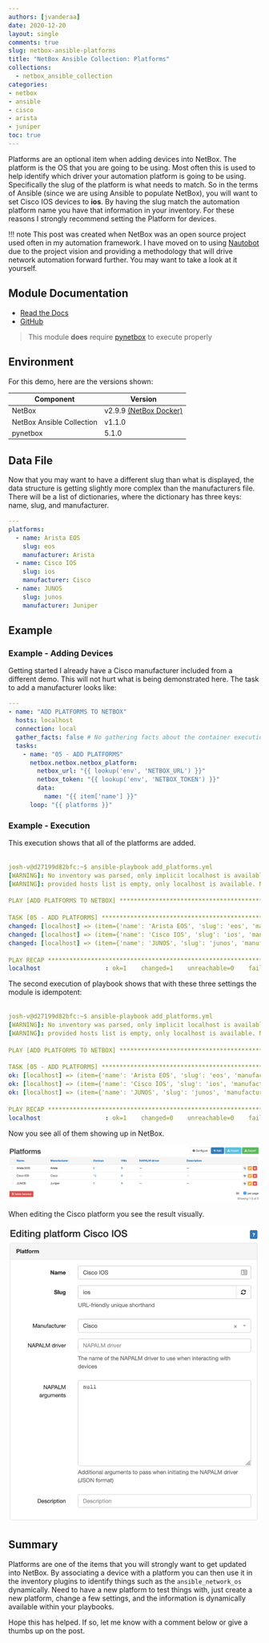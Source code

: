 ```yaml
---
authors: [jvanderaa]
date: 2020-12-20
layout: single
comments: true
slug: netbox-ansible-platforms
title: "NetBox Ansible Collection: Platforms"
collections:
  - netbox_ansible_collection
categories:
- netbox
- ansible
- cisco
- arista
- juniper
toc: true
---
```


Platforms are an optional item when adding devices into NetBox. The platform is the OS that you are going to be using. Most often this is used to help identify which driver your automation platform is going to be using. Specifically the slug of the platform is what needs to match. So in the terms of Ansible (since we are using Ansible to populate NetBox), you will want to set Cisco IOS devices to **ios**. By having the slug match the automation platform name you have that information in your inventory. For these reasons I strongly recommend setting the Platform for devices.

<!-- more -->

!!! note
    This post was created when NetBox was an open source project used often in my automation framework. I have moved on to using [Nautobot](https://www.nautobot.com) due to the project vision and providing a methodology that will drive network automation forward further. You may want to take a look at it yourself.


## Module Documentation

* [Read the Docs](https://netbox-ansible-collection.readthedocs.io/en/latest/plugins/netbox_platform_module.html)
* [GitHub](https://github.com/netbox-community/ansible_modules/blob/devel/plugins/modules/netbox_platform.py)

> This module **does** require [pynetbox](https://github.com/digitalocean/pynetbox) to execute properly

## Environment

For this demo, here are the versions shown:

| Component                 | Version                                                                     |
| ------------------------- | --------------------------------------------------------------------------- |
| NetBox                    | v2.9.9 [(NetBox Docker)](https://github.com/netbox-community/netbox-docker) |
| NetBox Ansible Collection | v1.1.0                                                                      |
| pynetbox                  | 5.1.0                                                                       |

## Data File

Now that you may want to have a different slug than what is displayed, the data structure is getting slightly more complex than the manufacturers file. There will be a list of dictionaries, where the dictionary has three keys: name, slug, and manufacturer.

```yaml
---
platforms:
  - name: Arista EOS
    slug: eos
    manufacturer: Arista
  - name: Cisco IOS
    slug: ios
    manufacturer: Cisco
  - name: JUNOS
    slug: junos
    manufacturer: Juniper
```


## Example

### Example - Adding Devices

Getting started I already have a Cisco manufacturer included from a different demo. This will not hurt what is being demonstrated here. The task to add a manufacturer looks like:

```yaml
---
- name: "ADD PLATFORMS TO NETBOX"
  hosts: localhost
  connection: local
  gather_facts: false # No gathering facts about the container execution env
  tasks:
    - name: "05 - ADD PLATFORMS"
      netbox.netbox.netbox_platform:
        netbox_url: "{{ lookup('env', 'NETBOX_URL') }}"
        netbox_token: "{{ lookup('env', 'NETBOX_TOKEN') }}"
        data:
          name: "{{ item['name'] }}"
      loop: "{{ platforms }}"
```

### Example - Execution

This execution shows that all of the platforms are added.

```yaml linenums="1"

josh-v@d27199d82bfc:~$ ansible-playbook add_platforms.yml 
[WARNING]: No inventory was parsed, only implicit localhost is available
[WARNING]: provided hosts list is empty, only localhost is available. Note that the implicit localhost does not match 'all'

PLAY [ADD PLATFORMS TO NETBOX] ***********************************************************************************************************************

TASK [05 - ADD PLATFORMS] ****************************************************************************************************************************
changed: [localhost] => (item={'name': 'Arista EOS', 'slug': 'eos', 'manufacturer': 'Arista'})
changed: [localhost] => (item={'name': 'Cisco IOS', 'slug': 'ios', 'manufacturer': 'Cisco'})
changed: [localhost] => (item={'name': 'JUNOS', 'slug': 'junos', 'manufacturer': 'Juniper'})

PLAY RECAP *******************************************************************************************************************************************
localhost                  : ok=1    changed=1    unreachable=0    failed=0    skipped=0    rescued=0    ignored=0   


```

The second execution of playbook shows that with these three settings the module is idempotent:

```yaml linenums="1"

josh-v@d27199d82bfc:~$ ansible-playbook add_platforms.yml 
[WARNING]: No inventory was parsed, only implicit localhost is available
[WARNING]: provided hosts list is empty, only localhost is available. Note that the implicit localhost does not match 'all'

PLAY [ADD PLATFORMS TO NETBOX] ***********************************************************************************************************************

TASK [05 - ADD PLATFORMS] ****************************************************************************************************************************
ok: [localhost] => (item={'name': 'Arista EOS', 'slug': 'eos', 'manufacturer': 'Arista'})
ok: [localhost] => (item={'name': 'Cisco IOS', 'slug': 'ios', 'manufacturer': 'Cisco'})
ok: [localhost] => (item={'name': 'JUNOS', 'slug': 'junos', 'manufacturer': 'Juniper'})

PLAY RECAP *******************************************************************************************************************************************
localhost                  : ok=1    changed=0    unreachable=0    failed=0    skipped=0    rescued=0    ignored=0   


```

Now you see all of them showing up in NetBox.

![NetBox Platforms After](/images/2020/12/platforms.png)

When editing the Cisco platform you see the result visually.

![NetBox Platform Edit Screen](/images/2020/12/platform_specific.png)

## Summary

Platforms are one of the items that you will strongly want to get updated into NetBox. By associating a device with a platform you can then use it in the inventory plugins to identify things such as the `ansible_network_os` dynamically. Need to have a new platform to test things with, just create a new platform, change a few settings, and the information is dynamically available within your playbooks.  

Hope this has helped. If so, let me know with a comment below or give a thumbs up on the post.
